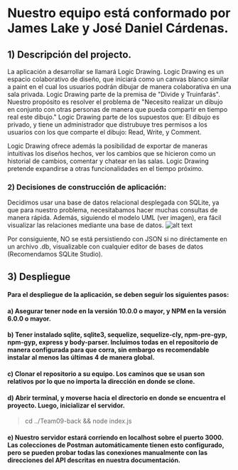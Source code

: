 # Nuestro equipo está conformado por James Lake y José Daniel Cárdenas.

## 1) Descripción del projecto.
La aplicación a desarrollar se llamará Logic Drawing. Logic Drawing es un espacio colaborativo de diseño, que iniciará como un canvas blanco similar a paint en el cual los usuarios podrán dibujar de manera colaborativa en una sala privada. 
Logic Drawing parte de la premisa de "Divide y Truinfarás". Nuestro propósito es resolver el problema de "Necesito realizar un dibujo en conjunto con otras personas de manera que pueda compartir en tiempo real este dibujo." Logic Drawing parte de los supuestos que: El dibujo es privado, y tiene un administrador que distrubuye tres permisos a los usuarios con los que comparte el dibujo: Read, Write, y Comment.
  
Logic Drawing ofrece además la posibilidad de exportar de maneras intuitivas los diseños hechos, ver los cambios que se hicieron como un historial de cambios, comentar y chatear en las salas. Logic Drawing pretende expandirse a otras funcionalidades en el tiempo próximo.

### 2) Decisiones de construcción de aplicación:
Decidimos usar una base de datos relacional desplegada con SQLite, ya que para nuestro problema, necesitabamos hacer muchas consultas de manera rápida. Además, siguiendo el modelo UML (ver imagen), era fácil visualizar las relaciones mediante una base de datos.
![alt text](https://github.com/isis3710-uniandes/Team09-back/blob/master/Design%20Constraints/Class%20Model.png)

Por consiguiente, NO se está persistiendo con JSON si no diréctamente en un archivo .db, visualizable con cualquier editor de bases de datos (Recomendamos SQLite Studio). 



## 3) Despliegue 

#### Para el despliegue de la aplicación, se deben seguir los siguientes pasos: 

#### a) Asegurar tener node en la versión 10.0.0 o mayor, y NPM en la versión 6.0.0 o mayor.

#### b) Tener instalado sqlite, sqlite3, sequelize, sequelize-cly, npm-pre-gyp, npm-gyp, express y body-parser. Incluímos todas en el repositorio de manera configurada para que corra, sin embargo es recomendable instalar al menos las últimas 4 de manera global.

#### c) Clonar el repositorio a su equipo. Los caminos que se usan son relativos por lo que no importa la dirección en donde se clone.

#### d) Abrir terminal, y moverse hacia el directorio en donde se encuentra el proyecto. Luego, inicializar el servidor.
> cd ../Team09-back && node index.js 

#### e) Nuestro servidor estará corriendo en localhost sobre el puerto 3000. Las colecciones de Postman automáticamente tienen esto configurado, pero se pueden probar todas las conexiones manualmente con las direcciones del API descritas en nuestra documentación.

